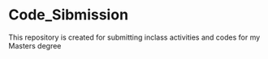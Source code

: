 # Code_Sibmission
This repository is created for submitting inclass activities and codes
for my Masters degree
